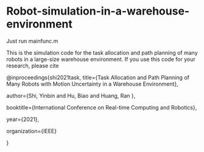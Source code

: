 # Robot-simulation-in-a-warehouse-environment

Just run mainfunc.m


This is the simulation code for the task allocation and path planning of many robots in a large-size warehouse environment. If you use this code for your research, please cite

@inproceedings{shi2021task,
  title={Task Allocation and Path Planning of Many Robots with Motion Uncertainty in a Warehouse Environment},
  
  author={Shi, Yinbin and Hu, Biao and Huang, Ran },
  
  booktitle={International Conference on Real-time Computing and Robotics},
  
  year={2021},
  
  organization={IEEE}
  
}
